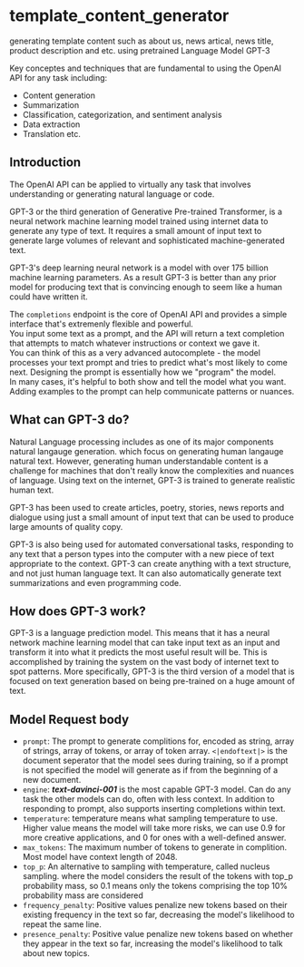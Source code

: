 # template_content_generator
generating template content such as about us, news artical, news title, product description and etc. using pretrained Language Model GPT-3

Key conceptes and techniques that are fundamental to using the OpenAI API for any task including:
* Content generation
* Summarization
* Classification, categorization, and sentiment analysis
* Data extraction
* Translation etc.

## Introduction
The OpenAI API can be applied to virtually any task that involves understanding or generating natural language or code.

GPT-3 or the third generation of Generative Pre-trained Transformer, is a neural network machine learning model trained 
using internet data to generate any type of text. It requires a small amount of input text to generate large volumes of 
relevant and sophisticated machine-generated text.

GPT-3's deep learning neural network is a model with over 175 billion machine learning parameters. As a result GPT-3 is
better than any prior model for producing text that is convincing enough to seem like a human could have written it.

The `completions` endpoint is the core of OpenAI API and provides a simple interface that's extremenly flexible and powerful.\
You input some text as a prompt, and the API will return a text completion that attempts to match whatever instructions or 
context we gave it.\
You can think of this as a very advanced autocomplete - the model processes your text prompt and tries to predict what's 
most likely to come next. Designing the prompt is essentially how we "program" the model.\
In many cases, it's helpful to both show and tell the model what you want. Adding examples to the prompt can help communicate
patterns or nuances.

## What can GPT-3 do?
Natural Language processing includes as one of its major components natural langauge generation. which focus on generating
human langauge natural text. However, generating human understandable content is a challenge for machines that don't really
know the complexities and nuances of language. Using text on the internet, GPT-3 is trained to generate realistic human text.

GPT-3 has been used to create articles, poetry, stories, news reports and dialogue using just a small amount of input text
that can be used to produce large amounts of quality copy.

GPT-3 is also being used for automated conversational tasks, responding to any text that a person types into the computer 
with a new piece of text appropriate to the context. GPT-3 can create anything with a text structure, and not just human 
language text. It can also automatically generate text summarizations and even programming code.

## How does GPT-3 work?
GPT-3 is a language prediction model. This means that it has a neural network machine learning model that can take input
text as an input and transform it into what it predicts the most useful result will be. This is accomplished by training 
the system on the vast body of internet text to spot patterns. More specifically, GPT-3 is the third version of a model
that is focused on text generation based on being pre-trained on a huge amount of text.

## Model Request body
 * `prompt`: The prompt to generate complitions for, encoded as string, array of strings, array of tokens, or array of 
token array. `<|endoftext|>` is the document seperator that the model sees during training, so if a prompt is not specified 
the model will generate as if from the beginning of a new document.
 * `engine`: **_text-davinci-001_** is the most capable GPT-3 model. Can do any task the other models can do, often with
 less context. In addition to responding to prompt, also supports inserting completions within text.
 * `temperature`: temperature means what sampling temperature to use. Higher value means the model will take more risks, 
we can use 0.9 for more creative applications, and 0 for ones with a well-defined answer.
 * `max_tokens`: The maximum number of tokens to generate in complition. Most model have context length of 2048.
 * `top_p`: An alternative to sampling with temperature, called nucleus sampling. where the model considers the result of 
the tokens with top_p probability mass, so 0.1 means only the tokens comprising the top 10% probability mass are considered
 * `frequency_penalty`: Positive values penalize new tokens based on their existing frequency in the text so far, decreasing
the model's likelihood to repeat the same line.
 * `presence_penalty`: Positive value penalize new tokens based on whether they appear in the text so far, increasing 
the model's likelihood to talk about new topics.
